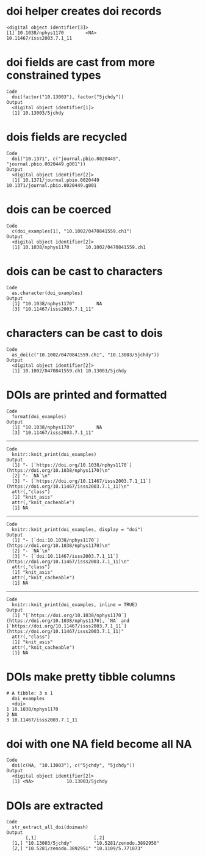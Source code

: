 # doi helper creates doi records

    <digital object identifier[3]>
    [1] 10.1038/nphys1170        <NA>                     10.11467/isss2003.7.1_11

# doi fields are cast from more constrained types

    Code
      doi(factor("10.13003"), factor("5jchdy"))
    Output
      <digital object identifier[1]>
      [1] 10.13003/5jchdy

# dois fields are recycled

    Code
      doi("10.1371", c("journal.pbio.0020449", "journal.pbio.0020449.g001"))
    Output
      <digital object identifier[2]>
      [1] 10.1371/journal.pbio.0020449      10.1371/journal.pbio.0020449.g001

# dois can be coerced

    Code
      c(doi_examples[1], "10.1002/0470841559.ch1")
    Output
      <digital object identifier[2]>
      [1] 10.1038/nphys1170      10.1002/0470841559.ch1

# dois can be cast to characters

    Code
      as.character(doi_examples)
    Output
      [1] "10.1038/nphys1170"        NA                        
      [3] "10.11467/isss2003.7.1_11"

# characters can be cast to dois

    Code
      as_doi(c("10.1002/0470841559.ch1", "10.13003/5jchdy"))
    Output
      <digital object identifier[2]>
      [1] 10.1002/0470841559.ch1 10.13003/5jchdy       

# DOIs are printed and formatted

    Code
      format(doi_examples)
    Output
      [1] "10.1038/nphys1170"        NA                        
      [3] "10.11467/isss2003.7.1_11"

---

    Code
      knitr::knit_print(doi_examples)
    Output
      [1] "- [`https://doi.org/10.1038/nphys1170`](https://doi.org/10.1038/nphys1170)\n"              
      [2] "- `NA`\n"                                                                                  
      [3] "- [`https://doi.org/10.11467/isss2003.7.1_11`](https://doi.org/10.11467/isss2003.7.1_11)\n"
      attr(,"class")
      [1] "knit_asis"
      attr(,"knit_cacheable")
      [1] NA

---

    Code
      knitr::knit_print(doi_examples, display = "doi")
    Output
      [1] "- [`doi:10.1038/nphys1170`](https://doi.org/10.1038/nphys1170)\n"              
      [2] "- `NA`\n"                                                                      
      [3] "- [`doi:10.11467/isss2003.7.1_11`](https://doi.org/10.11467/isss2003.7.1_11)\n"
      attr(,"class")
      [1] "knit_asis"
      attr(,"knit_cacheable")
      [1] NA

---

    Code
      knitr::knit_print(doi_examples, inline = TRUE)
    Output
      [1] "[`https://doi.org/10.1038/nphys1170`](https://doi.org/10.1038/nphys1170), `NA` and [`https://doi.org/10.11467/isss2003.7.1_11`](https://doi.org/10.11467/isss2003.7.1_11)"
      attr(,"class")
      [1] "knit_asis"
      attr(,"knit_cacheable")
      [1] NA

# DOIs make pretty tibble columns

    # A tibble: 3 x 1
      doi_examples            
      <doi>                   
    1 10.1038/nphys1170       
    2 NA                      
    3 10.11467/isss2003.7.1_11

# doi with one NA field become all NA

    Code
      doi(c(NA, "10.13003"), c("5jchdy", "5jchdy"))
    Output
      <digital object identifier[2]>
      [1] <NA>            10.13003/5jchdy

# DOIs are extracted

    Code
      str_extract_all_doi(doimash)
    Output
           [,1]                     [,2]                    
      [1,] "10.13003/5jchdy"        "10.5281/zenodo.3892950"
      [2,] "10.5281/zenodo.3892951" "10.1109/5.771073"      

